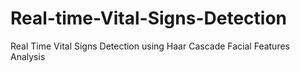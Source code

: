 # Real-time-Vital-Signs-Detection
Real Time Vital Signs Detection using Haar Cascade Facial Features Analysis
